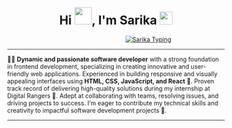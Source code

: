 <h1 align="center">Hi <img src="https://raw.githubusercontent.com/MartinHeinz/MartinHeinz/master/wave.gif" width="40">, I'm Sarika <img src="https://emoji.slack-edge.com/T0172CCPGUW/party-blob/d7253707fa13e9ee.gif" width="30"/> </h1>

<p align="center">
&nbsp&nbsp&nbsp&nbsp&nbsp&nbsp&nbsp&nbsp&nbsp&nbsp&nbsp&nbsp&nbsp&nbsp&nbsp&nbsp&nbsp&nbsp&nbsp&nbsp&nbsp&nbsp&nbsp&nbsp&nbsp&nbsp&nbsp&nbsp&nbsp&nbsp&nbsp&nbsp&nbsp&nbsp&nbsp&nbsp&nbsp&nbsp<a href="https://github.com/su-shubham/github-readme-stats"><img alt="Sarika  Typing" src="https://readme-typing-svg.herokuapp.com?color=%235EB3FF&duration=5094&lines=I%E2%80%99m+Passionate+Tech+learner;Frontend+Developer" /></a>
</p>


<p>
  
---

👨‍💻 **Dynamic and passionate software developer** with a strong foundation in frontend development, specializing in creating innovative and user-friendly web applications. Experienced in building responsive and visually appealing interfaces using **HTML, CSS, JavaScript, and React** 🎨. Proven track record of delivering high-quality solutions during my internship at Digital Rangers 🚀. Adept at collaborating with teams, resolving issues, and driving projects to success. I’m eager to contribute my technical skills and creativity to impactful software development projects 🌟.

--- 
</p>
